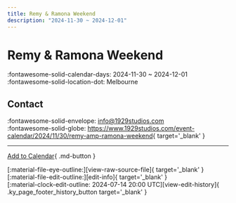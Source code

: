 ```yaml
---
title: Remy & Ramona Weekend
description: "2024-11-30 ~ 2024-12-01"
---
```


# Remy & Ramona Weekend 

:fontawesome-solid-calendar-days: 2024-11-30 ~ 2024-12-01  
:fontawesome-solid-location-dot: Melbourne  

## Contact

:fontawesome-solid-envelope: <info@1929studios.com>  
:fontawesome-solid-globe: <https://www.1929studios.com/event-calendar/2024/11/30/remy-amp-ramona-weekend>{ target='_blank' }  

---

[Add to Calendar](https://swing.news/ics/en/2024/en_AU/remy-n-ramona-weekend-2024.ics){ .md-button }

<div class="ky_page_footer" markdown>
<div class="ky_page_footer_trailing" markdown="span">
[:material-file-eye-outline:][view-raw-source-file]{ target='_blank' }
[:material-file-edit-outline:][edit-info]{ target='_blank' }
</div>
<div class="ky_page_footer_leading" markdown="span">
[:material-clock-edit-outline: 2024-07-14 20:00 UTC][view-edit-history]{ .ky_page_footer_history_button target='_blank' }
</div>
</div>

[view-raw-source-file]: https://github.com/swingdance/events/blob/main/2024/en_AU/remy-n-ramona-weekend-2024.json "View Raw Source File"
[edit-info]: https://github.com/swingdance/events/issues/new?assignees=&labels=update+event&projects=&template=03-update_entity.yml&title=%5B2024%2Fen_AU%5D%20Remy%20%26%20Ramona%20Weekend&region=en_AU&year=2024&id=remy-n-ramona-weekend-2024&name=Remy%20%26%20Ramona%20Weekend&org_id= "Edit Info"

[view-edit-history]: https://github.com/swingdance/events/commits/main/2024/en_AU/remy-n-ramona-weekend-2024.json "View Edit History"
